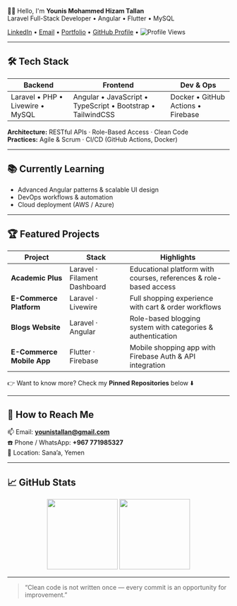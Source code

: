 👋🏽 Hello, I'm **Younis Mohammed Hizam Tallan**  
Laravel Full-Stack Developer • Angular • Flutter • MySQL  

[LinkedIn](https://linkedin.com/in/your-profile) • [Email](mailto:younistallan@gmail.com) • [Portfolio](#) • [GitHub Profile](https://github.com/EngYouniss) • ![Profile Views](https://komarev.com/ghpvc/?username=EngYouniss&style=flat)

---

## 🛠️ Tech Stack

| Backend | Frontend | Dev & Ops |
|---------|----------|-----------|
| Laravel • PHP • Livewire • MySQL | Angular • JavaScript • TypeScript • Bootstrap • TailwindCSS | Docker • GitHub Actions • Firebase |

**Architecture:** RESTful APIs · Role-Based Access · Clean Code  
**Practices:** Agile & Scrum · CI/CD (GitHub Actions, Docker)  

---

## 📚 Currently Learning
- Advanced Angular patterns & scalable UI design  
- DevOps workflows & automation  
- Cloud deployment (AWS / Azure)  

---

## 🏆 Featured Projects

| Project | Stack | Highlights |
|---------|-------|------------|
| **Academic Plus** | Laravel · Filament Dashboard | Educational platform with courses, references & role-based access |
| **E-Commerce Platform** | Laravel · Livewire | Full shopping experience with cart & order workflows |
| **Blogs Website** | Laravel · Angular | Role-based blogging system with categories & authentication |
| **E-Commerce Mobile App** | Flutter · Firebase | Mobile shopping app with Firebase Auth & API integration |

👉 Want to know more? Check my **Pinned Repositories** below ⬇️  

---

## 🌱 How to Reach Me
📫 Email: **younistallan@gmail.com**  
☎️ Phone / WhatsApp: **+967 771985327**  
📍 Location: Sana’a, Yemen  

---

## 📈 GitHub Stats
<p align="center">
  <img src="https://github-readme-stats.vercel.app/api?username=EngYouniss&show_icons=true&theme=radical" height="160" />
  <img src="https://github-readme-streak-stats.herokuapp.com/?user=EngYouniss&theme=radical" height="160" />
</p>

---

> “Clean code is not written once — every commit is an opportunity for improvement.”

